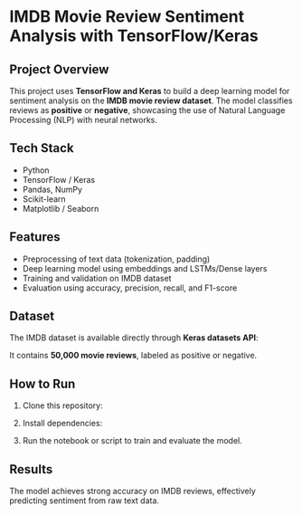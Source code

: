 # IMDB Movie Review Sentiment Analysis with TensorFlow/Keras

## Project Overview

This project uses **TensorFlow and Keras** to build a deep learning model for sentiment analysis on the **IMDB movie review dataset**. The model classifies reviews as **positive** or **negative**, showcasing the use of Natural Language Processing (NLP) with neural networks.

## Tech Stack

* Python
* TensorFlow / Keras
* Pandas, NumPy
* Scikit-learn
* Matplotlib / Seaborn

## Features

* Preprocessing of text data (tokenization, padding)
* Deep learning model using embeddings and LSTMs/Dense layers
* Training and validation on IMDB dataset
* Evaluation using accuracy, precision, recall, and F1-score

## Dataset

The IMDB dataset is available directly through **Keras datasets API**:

It contains **50,000 movie reviews**, labeled as positive or negative.

## How to Run

1. Clone this repository:

2. Install dependencies:

3. Run the notebook or script to train and evaluate the model.

## Results

The model achieves strong accuracy on IMDB reviews, effectively predicting sentiment from raw text data.

